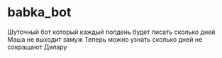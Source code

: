 # babka_bot

Шуточный бот который каждый полдень будет писать сколько дней Маша не выходит замуж 
Теперь можно узнать сколько дней не сокращают Дилару 
